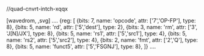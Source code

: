 //quad-cnvrt-intch-xqqx

[wavedrom, ,svg]
....
{reg: [
{bits: 7, name: 'opcode', attr: ['7','OP-FP'], type: 8},
{bits: 5, name: 'rd',     attr: ['5','dest'], type: 2},
{bits: 3, name: 'rm',  attr: ['3', 'J[N]/JX'], type: 8},
{bits: 5, name: 'rs1',    attr: ['5','src1'], type: 4},
{bits: 5, name: 'rs2',    attr: ['5','src2'], type: 4},
{bits: 2, name: 'fmt',    attr: ['2','Q'], type: 8},
{bits: 5, name: 'funct5', attr: ['5','FSGNJ'],  type: 8},
]}
....
